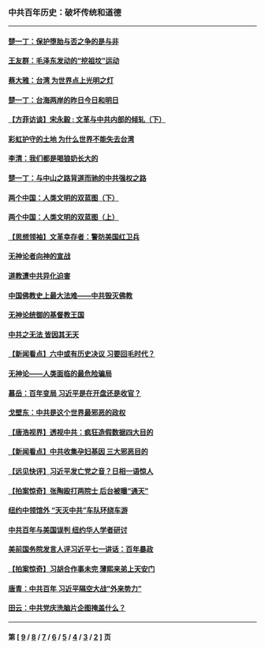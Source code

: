 ### 中共百年历史：破坏传统和道德
---
#### [楚一丁：保护堕胎与否之争的是与非](../../pages/nf1176114/n13815642.md?03200430) 
#### [王友群：毛泽东发动的“挖祖坟”运动](../../pages/nf1176114/n13723639.md?03200430) 
#### [蔡大雅：台湾 为世界点上光明之灯](../../pages/nf1176114/n13531530.md?03200430) 
#### [楚一丁：台海两岸的昨日今日和明日](../../pages/nf1176114/n13531468.md?03200430) 
#### [【方菲访谈】宋永毅 : 文革与中共内部的倾轧（下）](../../pages/nf1176114/n13486836.md?03200430) 
#### [彩虹护守的土地 为什么世界不能失去台湾](../../pages/nf1176114/n13476849.md?03200430) 
#### [李清：我们都是喝狼奶长大的](../../pages/nf1176114/n13471478.md?03200430) 
#### [楚一丁：与中山之路背道而驰的中共强权之路](../../pages/nf1176114/n13437270.md?03200430) 
#### [两个中国：人类文明的双蓝图（下）](../../pages/nf1176114/n13423132.md?03200430) 
#### [两个中国：人类文明的双蓝图（上）](../../pages/nf1176114/n13422687.md?03200430) 
#### [【思想领袖】文革幸存者：警防美国红卫兵](../../pages/nf1176114/n13339289.md?03200430) 
#### [无神论者向神的宣战](../../pages/nf1176114/n13281535.md?03200430) 
#### [道教遭中共异化迫害](../../pages/nf1176114/n13281463.md?03200430) 
#### [中国佛教史上最大法难——中共毁灭佛教](../../pages/nf1176114/n13281397.md?03200430) 
#### [无神论统御的基督教王国](../../pages/nf1176114/n13281280.md?03200430) 
#### [中共之无法 皆因其无天](../../pages/nf1176114/n13281088.md?03200430) 
#### [【新闻看点】六中或有历史决议 习要回毛时代？](../../pages/nf1176114/n13222895.md?03200430) 
#### [无神论——人类面临的最危险骗局](../../pages/nf1176114/n13196137.md?03200430) 
#### [慕岳：百年变局 习近平是在开盘还是收官？](../../pages/nf1176114/n13206516.md?03200430) 
#### [戈壁东：中共是这个世界最邪恶的政权](../../pages/nf1176114/n13085641.md?03200430) 
#### [【唐浩视界】透视中共：疯狂造假数据四大目的](../../pages/nf1176114/n13080590.md?03200430) 
#### [【新闻看点】中共收集孕妇基因 三大邪恶目的](../../pages/nf1176114/n13077182.md?03200430) 
#### [【远见快评】习近平发亡党之音？日相一语惊人](../../pages/nf1176114/n13074809.md?03200430) 
#### [【拍案惊奇】张陶殴打两院士 后台被曝“通天”](../../pages/nf1176114/n13070496.md?03200430) 
#### [纽约中领馆外 “天灭中共”车队环绕车游](../../pages/nf1176114/n13070693.md?03200430) 
#### [中共百年与美国误判 纽约华人学者研讨](../../pages/nf1176114/n13067969.md?03200430) 
#### [美前国务院发言人评习近平七一讲话：百年暴政](../../pages/nf1176114/n13066986.md?03200430) 
#### [【拍案惊奇】习胡合作事未完 薄熙来弟上天安门](../../pages/nf1176114/n13065867.md?03200430) 
#### [唐青：中共百年 习近平隔空大战“外来势力”](../../pages/nf1176114/n13065976.md?03200430) 
#### [田云：中共党庆洗脑片企图掩盖什么？](../../pages/nf1176114/n13064395.md?03200430) 

---
#### 第 [ [9](./9.md?03200430) / [8](./8.md?03200430) / [7](./7.md?03200430) / [6](./6.md?03200430) / [5](./5.md?03200430) / [4](./4.md?03200430) / [3](./3.md?03200430) / [2](./2.md?03200430) ] 页
